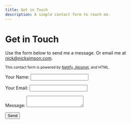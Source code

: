 ```yaml
---
title: Get in Touch
description: A simple contact form to reach me.
---
```


# Get in Touch

Use the form below to send me a message. Or email me at <a href="mailto:nick@nicksimson.com">nick@nicksimson.com</a>.

<small>This contact form is powered by <a href="https://www.netlify.com/blog/2019/02/12/improved-netlify-forms-spam-filtering-using-akismet/">Netlify, Akismet</a>, and HTML.</small>

<form name="contact" method="POST" data-netlify="true">
  <p>
    <label>Your Name: <input type="text" name="name" /></label>
  </p>
  <p>
    <label>Your Email: <input type="email" name="email" /></label>
  </p>
  <p>
    <label>Message: <textarea name="message"></textarea></label>
  </p>
  <p>
    <button type="submit">Send</button>
  </p>
</form>
